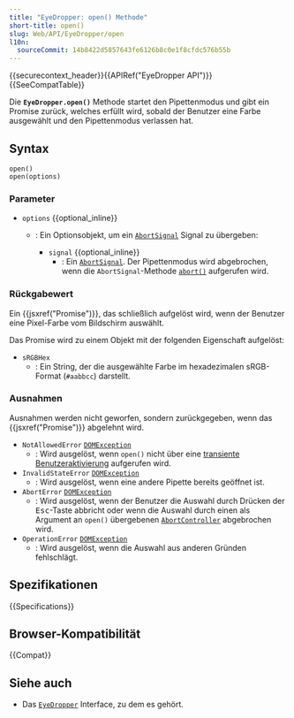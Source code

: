 ```yaml
---
title: "EyeDropper: open() Methode"
short-title: open()
slug: Web/API/EyeDropper/open
l10n:
  sourceCommit: 14b8422d5857643fe6126b8c0e1f8cfdc576b55b
---
```


{{securecontext_header}}{{APIRef("EyeDropper API")}}{{SeeCompatTable}}

Die **`EyeDropper.open()`** Methode startet den Pipettenmodus und gibt ein Promise zurück, welches erfüllt wird, sobald der Benutzer eine Farbe ausgewählt und den Pipettenmodus verlassen hat.

## Syntax

```js-nolint
open()
open(options)
```

### Parameter

- `options` {{optional_inline}}

  - : Ein Optionsobjekt, um ein [`AbortSignal`](/de/docs/Web/API/AbortSignal) Signal zu übergeben:

    - `signal` {{optional_inline}}
      - : Ein [`AbortSignal`](/de/docs/Web/API/AbortSignal). Der Pipettenmodus wird abgebrochen, wenn die `AbortSignal`-Methode [`abort()`](/de/docs/Web/API/AbortController/abort) aufgerufen wird.

### Rückgabewert

Ein {{jsxref("Promise")}}, das schließlich aufgelöst wird, wenn der Benutzer eine Pixel-Farbe vom Bildschirm auswählt.

Das Promise wird zu einem Objekt mit der folgenden Eigenschaft aufgelöst:

- `sRGBHex`
  - : Ein String, der die ausgewählte Farbe im hexadezimalen sRGB-Format (`#aabbcc`) darstellt.

### Ausnahmen

Ausnahmen werden nicht geworfen, sondern zurückgegeben, wenn das {{jsxref("Promise")}} abgelehnt wird.

- `NotAllowedError` [`DOMException`](/de/docs/Web/API/DOMException)
  - : Wird ausgelöst, wenn `open()` nicht über eine [transiente Benutzeraktivierung](/de/docs/Glossary/Transient_activation) aufgerufen wird.
- `InvalidStateError` [`DOMException`](/de/docs/Web/API/DOMException)
  - : Wird ausgelöst, wenn eine andere Pipette bereits geöffnet ist.
- `AbortError` [`DOMException`](/de/docs/Web/API/DOMException)
  - : Wird ausgelöst, wenn der Benutzer die Auswahl durch Drücken der <kbd>Esc</kbd>-Taste abbricht oder wenn die Auswahl durch einen als Argument an `open()` übergebenen [`AbortController`](/de/docs/Web/API/AbortController) abgebrochen wird.
- `OperationError` [`DOMException`](/de/docs/Web/API/DOMException)
  - : Wird ausgelöst, wenn die Auswahl aus anderen Gründen fehlschlägt.

## Spezifikationen

{{Specifications}}

## Browser-Kompatibilität

{{Compat}}

## Siehe auch

- Das [`EyeDropper`](/de/docs/Web/API/EyeDropper) Interface, zu dem es gehört.
